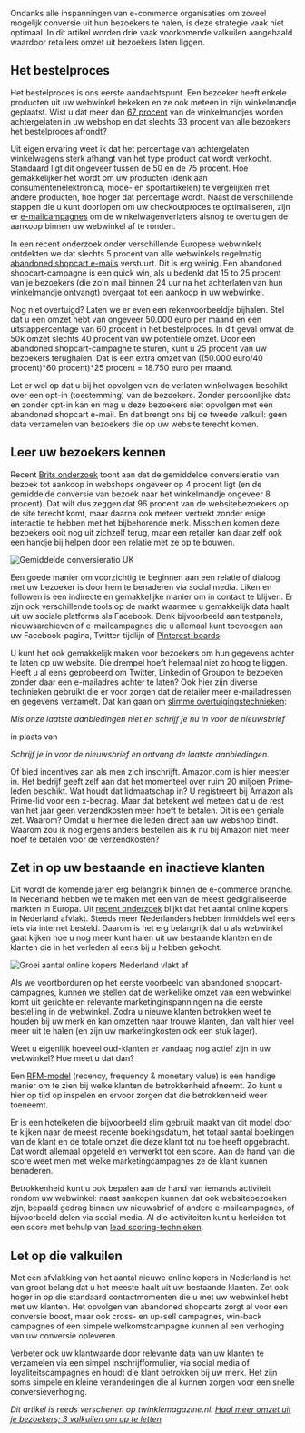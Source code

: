 Ondanks alle inspanningen van e-commerce organisaties om zoveel mogelijk
conversie uit hun bezoekers te halen, is deze strategie vaak niet
optimaal. In dit artikel worden drie vaak voorkomende valkuilen
aangehaald waardoor retailers omzet uit bezoekers laten liggen.

Het bestelproces
----------------

Het bestelproces is ons eerste aandachtspunt. Een bezoeker heeft enkele
producten uit uw webwinkel bekeken en ze ook meteen in zijn winkelmandje
geplaatst. Wist u dat meer dan [67
procent](http://baymard.com/lists/cart-abandonment-rate) van de
winkelmandjes worden achtergelaten in uw webshop en dat slechts 33
procent van alle bezoekers het bestelproces afrondt?

Uit eigen ervaring weet ik dat het percentage van achtergelaten
winkelwagens sterk afhangt van het type product dat wordt verkocht.
Standaard ligt dit ongeveer tussen de 50 en de 75 procent. Hoe
gemakkelijker het wordt om uw producten (denk aan
consumentenelektronica, mode- en sportartikelen) te vergelijken met
andere producten, hoe hoger dat percentage wordt. Naast de verschillende
stappen die u kunt doorlopen om uw checkoutproces te optimaliseren, zijn
er [e-mailcampagnes](./event-driven-e-mailcampagnes-gebruik-jij-ze-al.md)
om de winkelwagenverlaters alsnog te overtuigen de aankoop binnen uw
webwinkel af te ronden.

In een recent onderzoek onder verschillende Europese webwinkels
ontdekten we dat slechts 5 procent van alle webwinkels regelmatig
[abandoned shopcart
e-mails](http://www.emerce.nl/best-practice/gebruik-abandoned-shopcart-emails-europa)
verstuurt. Dit is erg weinig. Een abandoned shopcart-campagne is een
quick win, als u bedenkt dat 15 to 25 procent van je bezoekers (die zo'n
mail binnen 24 uur na het achterlaten van hun winkelmandje ontvangt)
overgaat tot een aankoop in uw webwinkel.

Nog niet overtuigd? Laten we er even een rekenvoorbeeldje bijhalen. Stel
dat u een omzet hebt van ongeveer 50.000 euro per maand en een
uitstappercentage van 60 procent in het bestelproces. In dit geval omvat
de 50k omzet slechts 40 procent van uw potentiële omzet. Door een
abandoned shopcart-campagne te sturen, kunt u 25 procent van uw
bezoekers terughalen. Dat is een extra omzet van ((50.000 euro/40
procent)\*60 procent)\*25 procent = 18.750 euro per maand.

Let er wel op dat u bij het opvolgen van de verlaten winkelwagen
beschikt over een opt-in (toestemming) van de bezoekers. Zonder
persoonlijke data en zonder opt-in kan en mag u deze bezoekers niet
opvolgen met een abandoned shopcart e-mail. En dat brengt ons bij de
tweede valkuil: geen data verzamelen van bezoekers die op uw website
terecht komen.

Leer uw bezoekers kennen
------------------------

Recent [Brits
onderzoek](http://www.smartinsights.com/ecommerce/ecommerce-analytics/ecommerce-conversion-rates/)
toont aan dat de gemiddelde conversieratio van bezoek tot aankoop in
webshops ongeveer op 4 procent ligt (en de gemiddelde conversie van
bezoek naar het winkelmandje ongeveer 8 procent). Dat wilt dus zeggen
dat 96 procent van de websitebezoekers op de site terecht komt, maar
daarna ook meteen vertrekt zonder enige interactie te hebben met het
bijbehorende merk. Misschien komen deze bezoekers ooit nog uit zichzelf
terug, maar een retailer kan daar zelf ook een handje bij helpen door
een relatie met ze op te bouwen.

![Gemiddelde conversieratio
UK](../images/Average-UK-Ecommerce-rates.jpg "Gemiddelde conversieratio UK")

Een goede manier om voorzichtig te beginnen aan een relatie of dialoog
met uw bezoeker is door hem te benaderen via social media. Liken en
followen is een indirecte en gemakkelijke manier om in contact te
blijven. Er zijn ook verschillende tools op de markt waarmee u
gemakkelijk data haalt uit uw sociale platforms als Facebook. Denk
bijvoorbeeld aan testpanels, nieuwsarchieven of e-mailcampagnes die u
allemaal kunt toevoegen aan uw Facebook-pagina, Twitter-tijdlijn of
[Pinterest-boards](http://twinklemagazine.nl/nieuws/2014/01/pinterest-stuurt-gebruikers-gepersonaliseerde-aanbevelingen/index.xml).

U kunt het ook gemakkelijk maken voor bezoekers om hun gegevens achter
te laten op uw website. Die drempel hoeft helemaal niet zo hoog te
liggen. Heeft u al eens geprobeerd om Twitter, Linkedin of Groupon te
bezoeken zonder daar een e-mailadres achter te laten? Ook hier zijn
diverse technieken gebruikt die er voor zorgen dat de retailer meer
e-mailadressen en gegevens verzamelt. Dat kan gaan om [slimme
overtuigingstechnieken](http://twinklemagazine.nl/praktijk/2013/07/verhoog-uw-omzet-met-e-mailmarketing-10-tips-1/index.xml):

*Mis onze laatste aanbiedingen niet en schrijf je nu in voor de
nieuwsbrief*

in plaats van

*Schrijf je in voor de nieuwsbrief en ontvang de laatste aanbiedingen.*

Of bied incentives aan als men zich inschrijft. Amazon.com is hier
meester in. Het bedrijf geeft zelf aan dat het momenteel over ruim 20
miljoen Prime-leden beschikt. Wat houdt dat lidmaatschap in? U
registreert bij Amazon als Prime-lid voor een x-bedrag. Maar dat
betekent wel meteen dat u de rest van het jaar geen verzendkosten meer
hoeft te betalen. Dit is een geniale zet. Waarom? Omdat u hiermee die
leden direct aan uw webshop bindt. Waarom zou ik nog ergens anders
bestellen als ik nu bij Amazon niet meer hoef te betalen voor de
verzendkosten?

Zet in op uw bestaande en inactieve klanten
-------------------------------------------

Dit wordt de komende jaren erg belangrijk binnen de e-commerce branche.
In Nederland hebben we te maken met een van de meest gedigitaliseerde
markten in Europa. Uit [recent
onderzoek](http://www.thuiswinkel.org/groei-online-kopers-in-nederland)
blijkt dat het aantal online kopers in Nederland afvlakt. Steeds meer
Nederlanders hebben inmiddels wel eens iets via internet besteld. Daarom
is het erg belangrijk dat u als webwinkel gaat kijken hoe u nog meer
kunt halen uit uw bestaande klanten en de klanten die in het verleden al
eens bij u hebben gekocht.

![Groei aantal online kopers Nederland vlakt
af](../images/groei-online-kopers-nederland.png "Groei aantal online kopers Nederland vlakt af")

Als we voortborduren op het eerste voorbeeld van abandoned
shopcart-campagnes, kunnen we stellen dat de werkelijke omzet van een
webwinkel komt uit gerichte en relevante marketinginspanningen na die
eerste bestelling in de webwinkel. Zodra u nieuwe klanten betrokken weet
te houden bij uw merk en kan omzetten naar trouwe klanten, dan valt hier
veel meer uit te halen (en zijn uw marketingkosten ook een stuk lager).

Weet u eigenlijk hoeveel oud-klanten er vandaag nog actief zijn in uw
webwinkel? Hoe meet u dat dan?

Een [RFM-model](http://en.wikipedia.org/wiki/RFM_(customer_value))
(recency, frequency & monetary value) is een handige manier om te zien
bij welke klanten de betrokkenheid afneemt. Zo kunt u hier op tijd op
inspelen en ervoor zorgen dat die betrokkenheid weer toeneemt.

Er is een hotelketen die bijvoorbeeld slim gebruik maakt van dit model
door te kijken naar de meest recente boekingsdatum, het totaal aantal
boekingen van de klant en de totale omzet die deze klant tot nu toe
heeft opgebracht. Dat wordt allemaal opgeteld en verwerkt tot een score.
Aan de hand van die score weet men met welke marketingcampagnes ze de
klant kunnen benaderen.

Betrokkenheid kunt u ook bepalen aan de hand van iemands activiteit
rondom uw webwinkel: naast aankopen kunnen dat ook websitebezoeken zijn,
bepaald gedrag binnen uw nieuwsbrief of andere e-mailcampagnes, of
bijvoorbeeld delen via social media. Al die activiteiten kunt u
herleiden tot een score met behulp van [lead
scoring-technieken](./wat-is-lead-scoring-infographic.md).

Let op die valkuilen
--------------------

Met een afvlakking van het aantal nieuwe online kopers in Nederland is
het van groot belang dat u het meeste haalt uit uw bestaande klanten.
Zet ook hoger in op die standaard contactmomenten die u met uw webwinkel
hebt met uw klanten. Het opvolgen van abandoned shopcarts zorgt al voor
een conversie boost, maar ook cross- en up-sell campagnes, win-back
campagnes of een simpele welkomstcampagne kunnen al een verhoging van uw
conversie opleveren.

Verbeter ook uw klantwaarde door relevante data van uw klanten te
verzamelen via een simpel inschrijfformulier, via social media of
loyaliteitscampagnes en houdt die klant betrokken bij uw merk. Het zijn
soms simpele en kleine veranderingen die al kunnen zorgen voor een
snelle conversieverhoging.

*Dit artikel is reeds verschenen op twinklemagazine.nl: [Haal meer omzet
uit je bezoekers; 3 valkuilen om op te
letten](http://twinklemagazine.nl/praktijk/2014/02/haal-meer-omzet-uit-bezoekers-3-valkuilen/index.xml)*
